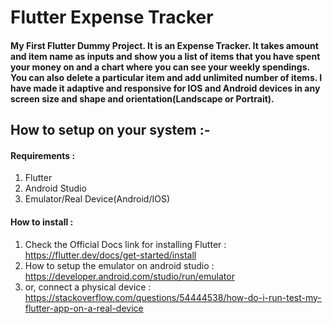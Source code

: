 # Flutter Expense Tracker

#### My First Flutter Dummy Project. It is an Expense Tracker. It takes amount and item name as inputs and show you a list of items that you have spent your money on and a chart where you can see your weekly spendings. You can also delete a particular item and add unlimited number of items. I have made it adaptive and responsive for IOS and Android devices in any screen size and shape and orientation(Landscape or Portrait).


## How to setup on your system :- 

#### Requirements : 
 1. Flutter
 2. Android Studio 
 3. Emulator/Real Device(Android/IOS)

#### How to install : 

1. Check the Official Docs link for installing Flutter : https://flutter.dev/docs/get-started/install 
2. How to setup the emulator on android studio : https://developer.android.com/studio/run/emulator 
3. or, connect a physical device : https://stackoverflow.com/questions/54444538/how-do-i-run-test-my-flutter-app-on-a-real-device







